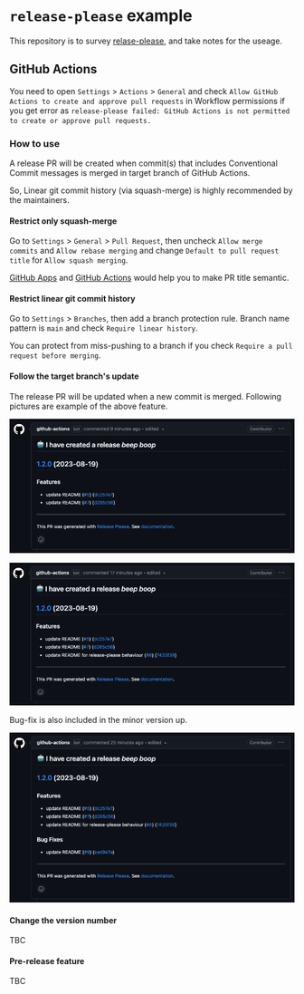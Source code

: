 # `release-please` example

This repository is to survey [relase-please](https://github.com/googleapis/release-please), and take notes for the useage.

## GitHub Actions

You need to open `Settings` > `Actions` > `General` and check `Allow GitHub Actions to create and approve pull requests` in Workflow permissions if you get error as `release-please failed: GitHub Actions is not permitted to create or approve pull requests.`

### How to use

A release PR will be created when commit(s) that includes Conventional Commit messages is merged in target branch of GitHub Actions.

So, Linear git commit history (via squash-merge) is highly recommended by the maintainers.

#### Restrict only squash-merge

Go to `Settings` > `General` > `Pull Request`, then uncheck `Allow merge commits` and `Allow rebase merging` and change `Default to pull request title` for `Allow squash merging`.

[GitHub Apps](https://github.com/marketplace/semantic-prs) and [GitHub Actions](https://github.com/amannn/action-semantic-pull-request) would help you to make PR title semantic.


#### Restrict linear git commit history

Go to `Settings` > `Branches`, then add a branch protection rule.
Branch name pattern is `main` and check `Require linear history`.

You can protect from miss-pushing to a branch if you check `Require a pull request before merging`.

#### Follow the target branch's update

The release PR will be updated when a new commit is merged.
Following pictures are example of the above feature.

![image](./assets/img/Screenshot_2023-08-19_at_19.55.53.png)

![image](./assets/img/Screenshot_2023-08-19_at_20.03.56.png)

Bug-fix is also included in the minor version up.

![image](./assets/img/Screenshot_2023-08-19_at_20.11.36.png)

#### Change the version number

TBC

#### Pre-release feature

TBC
